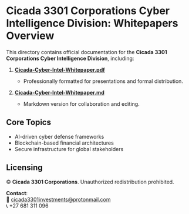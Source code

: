 # Cicada 3301 Corporations Cyber Intelligence Division: Whitepapers Overview

This directory contains official documentation for the **Cicada 3301 Corporations Cyber Intelligence Division**, including:

1. **[Cicada-Cyber-Intel-Whitepaper.pdf](Cicada-Cyber-Intel-Whitepaper.pdf)**  
   - Professionally formatted for presentations and formal distribution.

2. **[Cicada-Cyber-Intel-Whitepaper.md](Cicada-Cyber-Intel-Whitepaper.md)**  
   - Markdown version for collaboration and editing.

## Core Topics
- AI-driven cyber defense frameworks  
- Blockchain-based financial architectures  
- Secure infrastructure for global stakeholders  

## Licensing
© **Cicada 3301 Corporations**. Unauthorized redistribution prohibited.  

**Contact**:  
📧 cicada3301investments@protonmail.com  
📞 +27 681 311 096  
